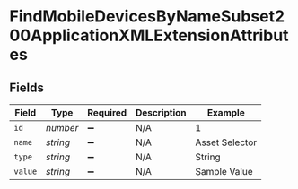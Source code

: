 # FindMobileDevicesByNameSubset200ApplicationXMLExtensionAttributes


## Fields

| Field              | Type               | Required           | Description        | Example            |
| ------------------ | ------------------ | ------------------ | ------------------ | ------------------ |
| `id`               | *number*           | :heavy_minus_sign: | N/A                | 1                  |
| `name`             | *string*           | :heavy_minus_sign: | N/A                | Asset Selector     |
| `type`             | *string*           | :heavy_minus_sign: | N/A                | String             |
| `value`            | *string*           | :heavy_minus_sign: | N/A                | Sample Value       |